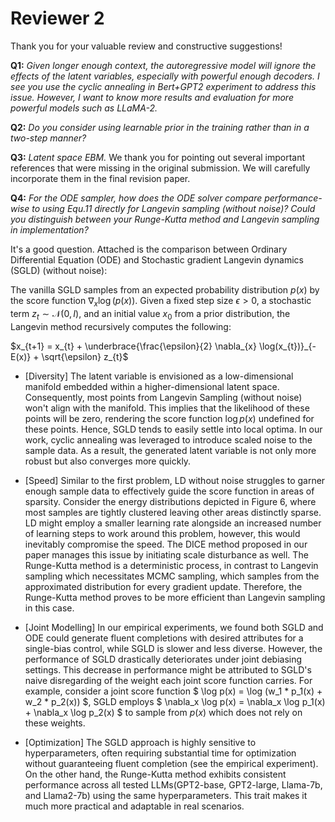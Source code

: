 # Reviewer 2
Thank you for your valuable review and constructive suggestions! 

**Q1:** *Given longer enough context, the autoregressive model will ignore the effects of the latent variables, especially with powerful enough decoders. I see you use the cyclic annealing in Bert+GPT2 experiment to address this issue. However, I want to know more results and evaluation for more powerful models such as LLaMA-2.*

**Q2:** *Do you consider using learnable prior in the training rather than in a two-step manner?*

**Q3:** *Latent space EBM.*
We thank you for pointing out several important references that were missing in the original submission. We will carefully incorporate them in the final revision paper.

**Q4:** *For the ODE sampler, how does the ODE solver compare performance-wise to using Equ.11 directly for Langevin sampling (without noise)? Could you distinguish between your Runge-Kutta method and Langevin sampling in implementation?*

It's a good question. Attached is the comparison between Ordinary Differential Equation (ODE) and Stochastic gradient Langevin dynamics (SGLD) (without noise): 

The vanilla SGLD samples from an expected probability distribution $p(x)$ by the score function $\nabla_{x} \log(p(x))$. Given a fixed step size $\epsilon > 0$, a stochastic term $z_{t} \sim \mathcal{N}(0, I)$, and an initial value $x_0$ from a prior distribution, the Langevin method recursively computes the following:

$x_{t+1} = x_{t} + \underbrace{\frac{\epsilon}{2} \nabla_{x} \log(x_{t})}_{-E(x)} + \sqrt{\epsilon} z_{t}$

- [Diversity] The latent variable is envisioned as a low-dimensional manifold embedded within a higher-dimensional latent space. Consequently, most points from Langevin Sampling (without noise) won't align with the manifold. This implies that the likelihood of these points will be zero, rendering the score function $\log p(x)$ undefined for these points. Hence, SGLD tends to easily settle into local optima. In our work, cyclic annealing was leveraged to introduce scaled noise to the sample data. As a result, the generated latent variable is not only more robust but also converges more quickly.

- [Speed] Similar to the first problem, LD without noise struggles to garner enough sample data to effectively guide the score function in areas of sparsity. Consider the energy distributions depicted in Figure 6, where most samples are tightly clustered leaving other areas distinctly sparse. LD might employ a smaller learning rate alongside an increased number of learning steps to work around this problem, however, this would inevitably compromise the speed. The DICE method proposed in our paper manages this issue by initiating scale disturbance as well. The Runge-Kutta method is a deterministic process, in contrast to Langevin sampling which necessitates MCMC sampling, which samples from the approximated distribution for every gradient update. Therefore, the Runge-Kutta method proves to be more efficient than Langevin sampling in this case.

- [Joint Modelling] In our empirical experiments, we found both SGLD and ODE could generate fluent completions with desired attributes for a single-bias control, while SGLD is slower and less diverse. However, the performance of SGLD drastically deteriorates under joint debiasing settings. This decrease in performance might be attributed to SGLD's naive disregarding of the weight each joint score function carries. For example, consider a joint score function $ \log p(x) = \log (w_1 * p_1(x) + w_2 * p_2(x)) $, SGLD employs $ \nabla_x \log p(x) = \nabla_x \log p_1(x) + \nabla_x \log p_2(x) $ to sample from $p(x)$ which does not rely on these weights. 

- [Optimization] The SGLD approach is highly sensitive to hyperparameters, often requiring substantial time for optimization without guaranteeing fluent completion (see the empirical experiment). On the other hand, the Runge-Kutta method exhibits consistent performance across all tested LLMs(GPT2-base, GPT2-large, Llama-7b, and Llama2-7b) using the same hyperparameters. This trait makes it much more practical and adaptable in real scenarios.
